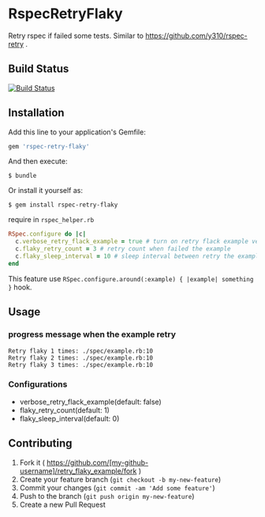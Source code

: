 # RspecRetryFlaky

Retry rspec if failed some tests.
Similar to https://github.com/y310/rspec-retry .

## Build Status

[![Build Status](https://travis-ci.org/KazuCocoa/rspec-retry-flaky.svg?branch=master)](https://travis-ci.org/KazuCocoa/rspec-retry-flaky)

## Installation

Add this line to your application's Gemfile:

```ruby
gem 'rspec-retry-flaky'
```

And then execute:

    $ bundle

Or install it yourself as:

    $ gem install rspec-retry-flaky

require in ```rspec_helper.rb```

```ruby
RSpec.configure do |c|
  c.verbose_retry_flack_example = true # turn on retry flack example verbose
  c.flaky_retry_count = 3 # retry count when failed the example
  c.flaky_sleep_interval = 10 # sleep interval between retry the example
end
```

This feature use ```RSpec.configure.around(:example) { |example| something }``` hook.

## Usage

### progress message when the example retry

```
Retry flaky 1 times: ./spec/example.rb:10
Retry flaky 2 times: ./spec/example.rb:10
Retry flaky 3 times: ./spec/example.rb:10
```

### Configurations

- verbose_retry_flack_example(default: false)
- flaky_retry_count(default: 1)
- flaky_sleep_interval(default: 0)

## Contributing

1. Fork it ( https://github.com/[my-github-username]/retry_flaky_example/fork )
2. Create your feature branch (`git checkout -b my-new-feature`)
3. Commit your changes (`git commit -am 'Add some feature'`)
4. Push to the branch (`git push origin my-new-feature`)
5. Create a new Pull Request
